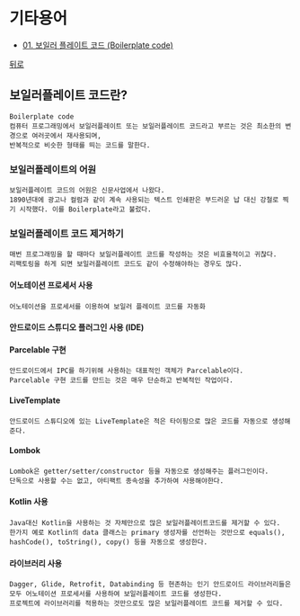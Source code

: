 # 기타용어
* [01. 보일러 플레이트 코드 (Boilerplate code)](#보일러플레이트-코드란)


[뒤로](../README.md)


## 보일러플레이트 코드란?
    Boilerplate code
    컴퓨터 프로그래밍에서 보일러플레이트 또는 보일러플레이트 코드라고 부르는 것은 최소한의 변경으로 여러곳에서 재사용되며, 
    반복적으로 비슷한 형태를 띄는 코드를 말한다.

### 보일러플레이트의 어원
    보일러플레이트 코드의 어원은 신문사업에서 나왔다. 
    1890년대에 광고나 컬럼과 같이 계속 사용되는 텍스트 인쇄판은 부드러운 납 대신 강철로 찍기 시작했다. 이를 Boilerplate라고 불렀다.

### 보일러플레이트 코드 제거하기
    매번 프로그래밍을 할 때마다 보일러플레이트 코드를 작성하는 것은 비효율적이고 귀찮다. 
    리팩토링을 하게 되면 보일러플레이트 코드도 같이 수정해야하는 경우도 많다.

#### 어노테이션 프로세서 사용
    어노테이션을 프로세서를 이용하여 보일러 플레이트 코드를 자동화 

#### 안드로이드 스튜디오 플러그인 사용 (IDE)
#### Parcelable 구현
    안드로이드에서 IPC를 하기위해 사용하는 대표적인 객체가 Parcelable이다. 
    Parcelable 구현 코드를 만드는 것은 매우 단순하고 반복적인 작업이다.

#### LiveTemplate
    안드로이드 스튜디오에 있는 LiveTemplate은 적은 타이핑으로 많은 코드를 자동으로 생성해준다.

#### Lombok
    Lombok은 getter/setter/constructor 등을 자동으로 생성해주는 플러그인이다. 
    단독으로 사용할 수는 없고, 아티팩트 종속성을 추가하여 사용해야한다.

#### Kotlin 사용
    Java대신 Kotlin을 사용하는 것 자체만으로 많은 보일러플레이트코드를 제거할 수 있다. 
    한가지 예로 Kotlin의 data 클래스는 primary 생성자를 선언하는 것만으로 equals(), hashCode(), toString(), copy() 등을 자동으로 생성한다.

#### 라이브러리 사용
    Dagger, Glide, Retrofit, Databinding 등 현존하는 인기 안드로이드 라이브러리들은 모두 어노테이션 프로세서를 사용하여 보일러플레이트 코드를 생성한다. 
    프로젝트에 라이브러리를 적용하는 것만으로도 많은 보일러플레이트 코드를 제거할 수 있다.